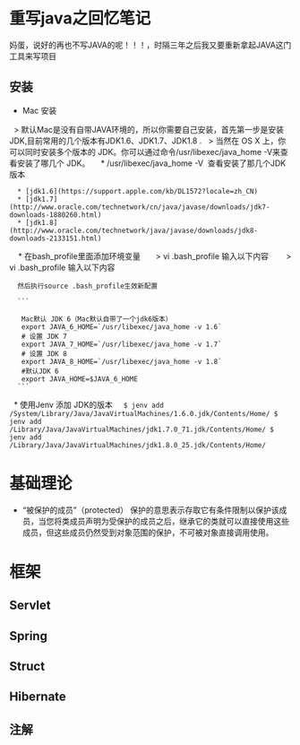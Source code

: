 # 重写java之回忆笔记
 
 妈蛋，说好的再也不写JAVA的呢！！！，时隔三年之后我又要重新拿起JAVA这门工具来写项目
 
## 安装 
 
 * Mac 安装

   > 默认Mac是没有自带JAVA环境的，所以你需要自己安装，首先第一步是安装JDK,目前常用的几个版本有JDK1.6、JDK1.7、JDK1.8 .
   > 当然在 OS X 上，你可以同时安装多个版本的 JDK。你可以通过命令/usr/libexec/java_home -V来查看安装了哪几个 JDK。
   
   * /usr/libexec/java_home -V  查看安装了那几个JDK版本
   
      * [jdk1.6](https://support.apple.com/kb/DL1572?locale=zh_CN)
      * [jdk1.7](http://www.oracle.com/technetwork/cn/java/javase/downloads/jdk7-downloads-1880260.html)
      * [jdk1.8](http://www.oracle.com/technetwork/java/javase/downloads/jdk8-downloads-2133151.html)
  
   * 在bash_profile里面添加环境变量
      
      > vi .bash_profile 输入以下内容  
      > vi .bash_profile 输入以下内容  
      
      然后执行source .bash_profile生效新配置  
      
      ```
      
       Mac默认 JDK 6（Mac默认自带了一个jdk6版本）  
       export JAVA_6_HOME=`/usr/libexec/java_home -v 1.6`  
       # 设置 JDK 7  
       export JAVA_7_HOME=`/usr/libexec/java_home -v 1.7`  
       # 设置 JDK 8  
       export JAVA_8_HOME=`/usr/libexec/java_home -v 1.8`  
       #默认JDK 6  
       export JAVA_HOME=$JAVA_6_HOME  
      ```
 
   * 使用Jenv 添加 JDK的版本
     ```
      $ jenv add /System/Library/Java/JavaVirtualMachines/1.6.0.jdk/Contents/Home/
      $ jenv add /Library/Java/JavaVirtualMachines/jdk1.7.0_71.jdk/Contents/Home/
      $ jenv add /Library/Java/JavaVirtualMachines/jdk1.8.0_25.jdk/Contents/Home/
     ```

# 基础理论

  * “被保护的成员”（protected）
  保护的意思表示存取它有条件限制以保护该成员，当您将类成员声明为受保护的成员之后，继承它的类就可以直接使用这些成员，但这些成员仍然受到对象范围的保护，不可被对象直接调用使用。
  
  
  
# 框架 

## Servlet

## Spring

## Struct

## Hibernate

## 注解
  
  
